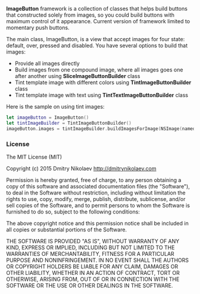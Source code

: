 **ImageButton** framework is a collection of classes that helps build buttons that constructed solely from images, so you could build buttons with maximum control of it appearance. Current version of framework limited to momentary push buttons.

The main class, ImageButton, is a view that accept images for four state: default, over, pressed and disabled. You have several options to build that images:

- Provide all images directly
- Build images from one compound image, where all images goes one after another using **SliceImageButtonBuilder** class
- Tint template image with different colors using **TintImageButtonBuilder** class
- Tint template image with text using **TintTextImageButtonBuilder** class

Here is the sample on using tint images:

```swift
let imageButton = ImageButton()
let tintImageBuilder = TintImageButtonBuilder()
imageButton.images = tintImageBuilder.buildImagesForImage(NSImage(named: "tint")!)
```

### License

The MIT License (MIT)

Copyright (c) 2015 Dmitry Nikolaev http://dmitrynikolaev.com

Permission is hereby granted, free of charge, to any person obtaining a copy
of this software and associated documentation files (the "Software"), to deal
in the Software without restriction, including without limitation the rights
to use, copy, modify, merge, publish, distribute, sublicense, and/or sell
copies of the Software, and to permit persons to whom the Software is
furnished to do so, subject to the following conditions:

The above copyright notice and this permission notice shall be included in all
copies or substantial portions of the Software.

THE SOFTWARE IS PROVIDED "AS IS", WITHOUT WARRANTY OF ANY KIND, EXPRESS OR
IMPLIED, INCLUDING BUT NOT LIMITED TO THE WARRANTIES OF MERCHANTABILITY,
FITNESS FOR A PARTICULAR PURPOSE AND NONINFRINGEMENT. IN NO EVENT SHALL THE
AUTHORS OR COPYRIGHT HOLDERS BE LIABLE FOR ANY CLAIM, DAMAGES OR OTHER
LIABILITY, WHETHER IN AN ACTION OF CONTRACT, TORT OR OTHERWISE, ARISING FROM,
OUT OF OR IN CONNECTION WITH THE SOFTWARE OR THE USE OR OTHER DEALINGS IN THE
SOFTWARE.